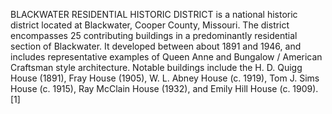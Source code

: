 BLACKWATER RESIDENTIAL HISTORIC DISTRICT is a national historic district located at Blackwater, Cooper County, Missouri. The district encompasses 25 contributing buildings in a predominantly residential section of Blackwater. It developed between about 1891 and 1946, and includes representative examples of Queen Anne and Bungalow / American Craftsman style architecture. Notable buildings include the H. D. Quigg House (1891), Fray House (1905), W. L. Abney House (c. 1919), Tom J. Sims House (c. 1915), Ray McClain House (1932), and Emily Hill House (c. 1909).[1]
